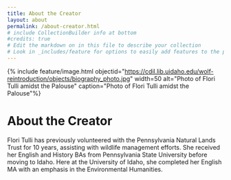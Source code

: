 ```yaml
---
title: About the Creator
layout: about
permalink: /about-creator.html
# include CollectionBuilder info at bottom
#credits: true
# Edit the markdown on in this file to describe your collection
# Look in _includes/feature for options to easily add features to the page
---
```


{% include feature/image.html objectid="https://cdil.lib.uidaho.edu/wolf-reintroduction/objects/biography_photo.jpg" width=50 alt="Photo of Flori Tulli amidst the Palouse" caption="Photo of Flori Tulli amidst the Palouse"%}

# About the Creator

Flori Tulli has previously volunteered with the Pennsylvania Natural Lands Trust for 10 years, assisting with wildlife management efforts. She received her English and History BAs from Pennsylvania State University before moving to Idaho. Here at the University of Idaho, she completed her English MA with an emphasis in the Environmental Humanities. 